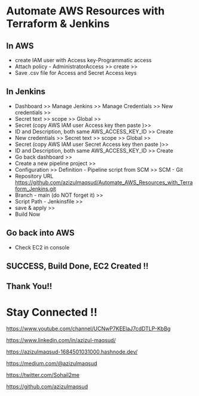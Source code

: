 # Automate AWS Resources with Terraform & Jenkins

## In AWS
- create IAM user with Access key-Programmatic access
- Attach policy - AdministratorAccess >> create >>
- Save .csv file for Access and Secret Access keys

## In Jenkins
- Dashboard >> Manage Jenkins >> Manage Credentials >> New credentials >> 
- Secret text >> scope >> Global >>
- Secret (copy AWS IAM user Access key then paste )>>
- ID and Description, both same AWS_ACCESS_KEY_ID >> Create 
- New credentials >> Secret text >> scope >> Global >>
- Secret (copy AWS IAM user Secret Access key then paste )>> 
- ID and Description, both same AWS_ACCESS_KEY_ID >> Create 
- Go back dashboard >> 
- Create a new pipeline project >>
- Configuration >> Definition - Pipeline script from SCM >> SCM - Git 
- Repository URL https://github.com/azizulmaqsud/Automate_AWS_Resources_with_Terraform_Jenkins.git
- Branch - main (do NOT forget it) >> 
- Script Path - Jenkinsfile >> 
- save & apply >> 
- Build Now 

## Go back into AWS
- Check EC2 in console

## SUCCESS, Build Done, EC2 Created !!

## Thank You!!

# Stay Connected !!

https://www.youtube.com/channel/UCNwP7KEElaJ7cdDTLP-KbBg

https://www.linkedin.com/in/azizul-maqsud/

https://azizulmaqsud-1684501031000.hashnode.dev/

https://medium.com/@azizulmaqsud

https://twitter.com/Sohail2me

https://github.com/azizulmaqsud
